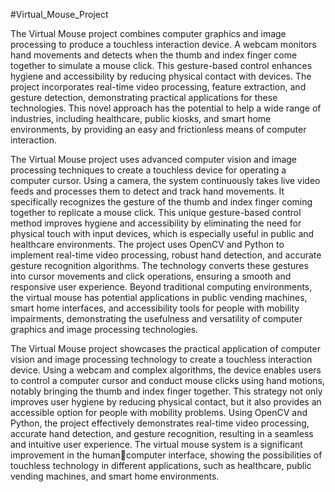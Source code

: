 #Virtual_Mouse_Project

The Virtual Mouse project combines computer graphics and image processing to produce a 
touchless interaction device. A webcam monitors hand movements and detects when the thumb 
and index finger come together to simulate a mouse click. This gesture-based control enhances 
hygiene and accessibility by reducing physical contact with devices. The project incorporates 
real-time video processing, feature extraction, and gesture detection, demonstrating practical 
applications for these technologies. This novel approach has the potential to help a wide range 
of industries, including healthcare, public kiosks, and smart home environments, by providing 
an easy and frictionless means of computer interaction.

The Virtual Mouse project uses advanced computer vision and image processing 
techniques to create a touchless device for operating a computer cursor. Using a camera, 
the system continuously takes live video feeds and processes them to detect and track 
hand movements. It specifically recognizes the gesture of the thumb and index finger 
coming together to replicate a mouse click. This unique gesture-based control method 
improves hygiene and accessibility by eliminating the need for physical touch with input 
devices, which is especially useful in public and healthcare environments. The project 
uses OpenCV and Python to implement real-time video processing, robust hand detection, 
and accurate gesture recognition algorithms. The technology converts these gestures into 
cursor movements and click operations, ensuring a smooth and responsive user 
experience. Beyond traditional computing environments, the virtual mouse has potential 
applications in public vending machines, smart home interfaces, and accessibility tools 
for people with mobility impairments, demonstrating the usefulness and versatility of 
computer graphics and image processing technologies.

The Virtual Mouse project showcases the practical application of computer vision and 
image processing technology to create a touchless interaction device. Using a webcam 
and complex algorithms, the device enables users to control a computer cursor and 
conduct mouse clicks using hand motions, notably bringing the thumb and index finger 
together. This strategy not only improves user hygiene by reducing physical contact, but 
it also provides an accessible option for people with mobility problems. Using OpenCV 
and Python, the project effectively demonstrates real-time video processing, accurate 
hand detection, and gesture recognition, resulting in a seamless and intuitive user 
experience. The virtual mouse system is a significant improvement in the humancomputer interface, showing the possibilities of touchless technology in different 
applications, such as healthcare, public vending machines, and smart home environments.
